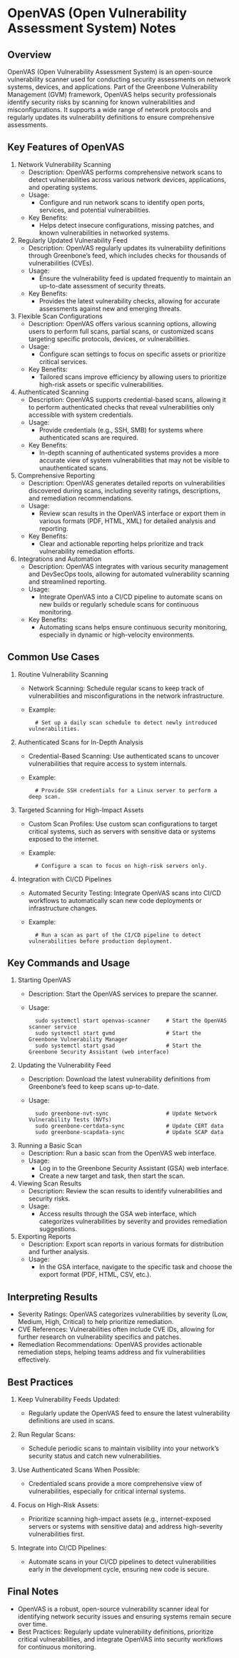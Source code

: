 # OpenVAS (Open Vulnerability Assessment System) Notes
## Overview
OpenVAS (Open Vulnerability Assessment System) is an open-source vulnerability scanner used for conducting security assessments on network systems, devices, and applications. Part of the Greenbone Vulnerability Management (GVM) framework, OpenVAS helps security professionals identify security risks by scanning for known vulnerabilities and misconfigurations. It supports a wide range of network protocols and regularly updates its vulnerability definitions to ensure comprehensive assessments.

## Key Features of OpenVAS
1. Network Vulnerability Scanning
    - Description: OpenVAS performs comprehensive network scans to detect vulnerabilities across various network devices, applications, and operating systems.
    - Usage:
        - Configure and run network scans to identify open ports, services, and potential vulnerabilities.
    - Key Benefits:
        - Helps detect insecure configurations, missing patches, and known vulnerabilities in networked systems.
2. Regularly Updated Vulnerability Feed
    - Description: OpenVAS regularly updates its vulnerability definitions through Greenbone’s feed, which includes checks for thousands of vulnerabilities (CVEs).
    - Usage:
        - Ensure the vulnerability feed is updated frequently to maintain an up-to-date assessment of security threats.
    - Key Benefits:
        - Provides the latest vulnerability checks, allowing for accurate assessments against new and emerging threats.
3. Flexible Scan Configurations
    - Description: OpenVAS offers various scanning options, allowing users to perform full scans, partial scans, or customized scans targeting specific protocols, devices, or vulnerabilities.
    - Usage:
        - Configure scan settings to focus on specific assets or prioritize critical services.
    - Key Benefits:
        - Tailored scans improve efficiency by allowing users to prioritize high-risk assets or specific vulnerabilities.
4. Authenticated Scanning
    - Description: OpenVAS supports credential-based scans, allowing it to perform authenticated checks that reveal vulnerabilities only accessible with system credentials.
    - Usage:
        - Provide credentials (e.g., SSH, SMB) for systems where authenticated scans are required.
    - Key Benefits:
        - In-depth scanning of authenticated systems provides a more accurate view of system vulnerabilities that may not be visible to unauthenticated scans.
5. Comprehensive Reporting
    - Description: OpenVAS generates detailed reports on vulnerabilities discovered during scans, including severity ratings, descriptions, and remediation recommendations.
    - Usage:
        - Review scan results in the OpenVAS interface or export them in various formats (PDF, HTML, XML) for detailed analysis and reporting.
    - Key Benefits:
        - Clear and actionable reporting helps prioritize and track vulnerability remediation efforts.
6. Integrations and Automation
    - Description: OpenVAS integrates with various security management and DevSecOps tools, allowing for automated vulnerability scanning and streamlined reporting.
    - Usage:
        - Integrate OpenVAS into a CI/CD pipeline to automate scans on new builds or regularly schedule scans for continuous monitoring.
    - Key Benefits:
        - Automating scans helps ensure continuous security monitoring, especially in dynamic or high-velocity environments.

## Common Use Cases
1. Routine Vulnerability Scanning
    - Network Scanning: Schedule regular scans to keep track of vulnerabilities and misconfigurations in the network infrastructure.
    - Example:
        
            # Set up a daily scan schedule to detect newly introduced vulnerabilities.
2. Authenticated Scans for In-Depth Analysis
    - Credential-Based Scanning: Use authenticated scans to uncover vulnerabilities that require access to system internals.
    - Example:

            # Provide SSH credentials for a Linux server to perform a deep scan.
3. Targeted Scanning for High-Impact Assets
    - Custom Scan Profiles: Use custom scan configurations to target critical systems, such as servers with sensitive data or systems exposed to the internet.
    - Example:

            # Configure a scan to focus on high-risk servers only.
4. Integration with CI/CD Pipelines
    - Automated Security Testing: Integrate OpenVAS scans into CI/CD workflows to automatically scan new code deployments or infrastructure changes.
    - Example:

            # Run a scan as part of the CI/CD pipeline to detect vulnerabilities before production deployment.

## Key Commands and Usage
1. Starting OpenVAS
    - Description: Start the OpenVAS services to prepare the scanner.
    - Usage:

            sudo systemctl start openvas-scanner     # Start the OpenVAS scanner service
            sudo systemctl start gvmd                # Start the Greenbone Vulnerability Manager
            sudo systemctl start gsad                # Start the Greenbone Security Assistant (web interface)
2. Updating the Vulnerability Feed
    - Description: Download the latest vulnerability definitions from Greenbone’s feed to keep scans up-to-date.
    - Usage:

            sudo greenbone-nvt-sync                  # Update Network Vulnerability Tests (NVTs)
            sudo greenbone-certdata-sync             # Update CERT data
            sudo greenbone-scapdata-sync             # Update SCAP data
3. Running a Basic Scan
    - Description: Run a basic scan from the OpenVAS web interface.
    - Usage:
        - Log in to the Greenbone Security Assistant (GSA) web interface.
        - Create a new target and task, then start the scan.
4. Viewing Scan Results
    - Description: Review the scan results to identify vulnerabilities and security risks.
    - Usage:
        - Access results through the GSA web interface, which categorizes vulnerabilities by severity and provides remediation suggestions.
5. Exporting Reports
    - Description: Export scan reports in various formats for distribution and further analysis.
    - Usage:
        - In the GSA interface, navigate to the specific task and choose the export format (PDF, HTML, CSV, etc.).

## Interpreting Results
- Severity Ratings: OpenVAS categorizes vulnerabilities by severity (Low, Medium, High, Critical) to help prioritize remediation.
- CVE References: Vulnerabilities often include CVE IDs, allowing for further research on vulnerability specifics and patches.
- Remediation Recommendations: OpenVAS provides actionable remediation steps, helping teams address and fix vulnerabilities effectively.

## Best Practices
1. Keep Vulnerability Feeds Updated:

    - Regularly update the OpenVAS feed to ensure the latest vulnerability definitions are used in scans.
2. Run Regular Scans:

    - Schedule periodic scans to maintain visibility into your network’s security status and catch new vulnerabilities.
3. Use Authenticated Scans When Possible:

    - Credentialed scans provide a more comprehensive view of vulnerabilities, especially for critical internal systems.
4. Focus on High-Risk Assets:

    - Prioritize scanning high-impact assets (e.g., internet-exposed servers or systems with sensitive data) and address high-severity vulnerabilities first.
5. Integrate into CI/CD Pipelines:

    - Automate scans in your CI/CD pipelines to detect vulnerabilities early in the development cycle, ensuring new code is secure.

## Final Notes
- OpenVAS is a robust, open-source vulnerability scanner ideal for identifying network security issues and ensuring systems remain secure over time.
- Best Practices: Regularly update vulnerability definitions, prioritize critical vulnerabilities, and integrate OpenVAS into security workflows for continuous monitoring.